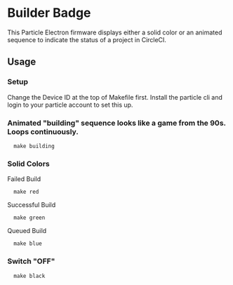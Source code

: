 # Builder Badge

This Particle Electron firmware displays either a solid color or an animated sequence to indicate the status
of a project in CircleCI.

## Usage

### Setup

Change the Device ID at the top of Makefile first.  Install the particle cli and login to your particle account
to set this up.

### Animated "building" sequence looks like a game from the 90s.  Loops continuously.

```
  make building
```

### Solid Colors

Failed Build

```
  make red
```

Successful Build
```
  make green
```

Queued Build
```
  make blue
```

### Switch "OFF"
```
  make black
```
